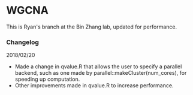 # WGCNA
This is Ryan's branch at the Bin Zhang lab, updated for performance. 

### Changelog

2018/02/20

* Made a change in qvalue.R that allows the user to specify a 
parallel backend, such as one made by parallel::makeCluster(num_cores), 
for speeding up computation. 
* Other improvements made in qvalue.R to increase performance.
